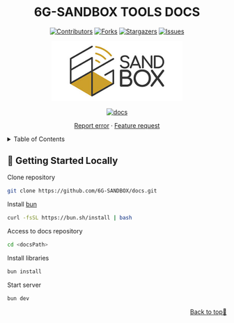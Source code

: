 <a name="readme-top"></a>

<div align="center">

# 6G-SANDBOX TOOLS DOCS <!-- omit in toc -->

[![Contributors][contributors-shield]][contributors-url]
[![Forks][forks-shield]][forks-url]
[![Stargazers][stars-shield]][stars-url]
[![Issues][issues-shield]][issues-url]

<a href="https://github.com/6G-SANDBOX/docs"><img src="./static/img/logo.png" width="300" title="docs"></a>

[![docs][docs-badge]][docs-url]

[Report error](https://github.com/6G-SANDBOX/docs/issues/new?assignees=&labels=&projects=&template=bug_report.md) · [Feature request](https://github.com/6G-SANDBOX/docs/issues/new?assignees=&labels=&projects=&template=feature_request.md)

</div>

<details>
<summary>Table of Contents</summary>

- [:rocket: Getting Started Locally](#rocket-getting-started-locally)

</details>

## :rocket: Getting Started Locally

Clone repository

```bash
git clone https://github.com/6G-SANDBOX/docs.git
```

Install [bun](https://bun.sh/)

```bash
curl -fsSL https://bun.sh/install | bash
```

Access to docs repository

```bash
cd <docsPath>
```

Install libraries

```bash
bun install
```

Start server

```bash
bun dev
```

<p align="right"><a href="#readme-top">Back to top&#x1F53C;</a></p>

[docs-badge]: https://img.shields.io/badge/docs-v0.0.0-blue
[docs-url]: https://github.com/6G-SANDBOX/docs/releases/tag/v0.0.0
[contributors-shield]: https://img.shields.io/github/contributors/6G-SANDBOX/docs.svg?style=for-the-badge
[contributors-url]: https://github.com/6G-SANDBOX/docs/graphs/contributors
[forks-shield]: https://img.shields.io/github/forks/6G-SANDBOX/docs.svg?style=for-the-badge
[forks-url]: https://github.com/6G-SANDBOX/docs/network/members
[stars-shield]: https://img.shields.io/github/stars/6G-SANDBOX/docs.svg?style=for-the-badge
[stars-url]: https://github.com/6G-SANDBOX/docs/stargazers
[issues-shield]: https://img.shields.io/github/issues/6G-SANDBOX/docs.svg?style=for-the-badge
[issues-url]: https://github.com/6G-SANDBOX/docs/issues